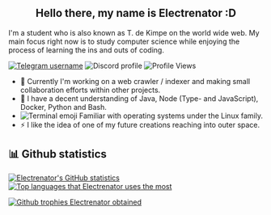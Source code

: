 <h2 align="center">Hello there, my name is Electrenator :D</h2>

I'm a student who is also known as T. de Kimpe on the world wide web. My main focus right now is to study computer science while enjoying the process of learning the ins and outs of coding.

[![Telegram username](https://img.shields.io/badge/Telegram-T_deKimpe-informational)](https://t.me/T_deKimpe) ![Discord profile](https://img.shields.io/badge/Discord-Electrenator%238827-informational) ![Profile Views](https://komarev.com/ghpvc/?username=electrenator)

- 🔭 Currently I'm working on a web crawler / indexer and making small collaboration efforts within other projects.
- 🧰 I have a decent understanding of Java, Node (Type- and JavaScript), Docker, Python and Bash.
- ![Terminal emoji](https://cdn.discordapp.com/emojis/847201579038801970.png?size=16) Familiar with operating systems under the Linux family.
- ⚡ I like the idea of one of my future creations reaching into outer space.

## 📊 Github statistics
[![Electrenator's GitHub statistics](https://github-readme-stats.vercel.app/api?username=electrenator&count_private=true&show_icons=true&hide_rank=true&theme=radical)](https://github.com/anuraghazra/github-readme-stats)
[![Top languages that Electrenator uses the most](https://github-readme-stats.vercel.app/api/top-langs/?username=electrenator&langs_count=8&layout=compact&theme=radical)](https://github.com/anuraghazra/github-readme-stats)

[![Github trophies Electrenator obtained](https://github-profile-trophy.vercel.app/?username=electrenator&margin-w=8&margin-h=8&theme=radical&rank=SECRET,SSS,SS,S,AAA,AA,A)](https://github.com/ryo-ma/github-profile-trophy)


